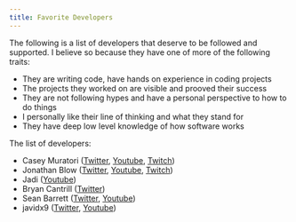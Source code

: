 ```yaml
---
title: Favorite Developers
---
```


The following is a list of developers that deserve to be followed and supported. I believe so because they have one of more of the following traits:

- They are writing code, have hands on experience in coding projects
- The projects they worked on are visible and prooved their success
- They are not following hypes and have a personal perspective to how to do things
- I personally like their line of thinking and what they stand for
- They have deep low level knowledge of how software works


The list of developers:

- Casey Muratori ([Twitter](https://twitter.com/cmuratori), [Youtube](https://www.youtube.com/c/MollyRocket/featured), [Twitch](https://www.twitch.tv/handmade_hero))
- Jonathan Blow ([Twitter](https://twitter.com/Jonathan_Blow), [Youtube](https://www.youtube.com/user/jblow888), [Twitch](https://www.twitch.tv/j_blow))
- Jadi ([Youtube](https://www.youtube.com/c/geekingjadi/featured))
- Bryan Cantrill ([Twitter](https://twitter.com/bcantrill))
- Sean Barrett ([Twitter](https://twitter.com/nothings), [Youtube](https://www.youtube.com/c/SeanTBarrett))
- javidx9 ([Twitter](https://twitter.com/javidx9), [Youtube](https://www.youtube.com/javidx9))
